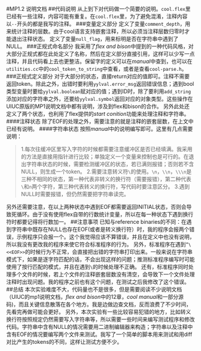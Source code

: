 #MP1.2 说明文档
##代码说明
从上到下对代码做一个简要的说明。`cool.flex`里已经有一些注释，内容可能有重复。在`cool.flex`里，为了避免混淆，注释内容以`--`开头的都是我写的注释。
###变量定义部分
定义了变量`comment_depth`，用来统计注释的层数。由于cool语言支持嵌套注释，所以必须当注释层数归零时才能退出注释状态。
定义了变量`null_flag`，用来标明是否在字符串中遇到了NULL。
###正规式命名部分
我采用了*flex and bison*中提到的一种代码风格，对大部分正规式都在此处定义了名称，然后在定义部分直接引用，这样可以少写一点注释，并且代码看上去也更整洁。保留字的定义可以在*manual*中查到，也可以在`utilities.cc`中的`cool_token_to_string`中查看，或者是查看`cool-parse.h`。
###正规式定义部分
对于大部分的状态，直接return对应的值即可。注释不需要返回token。除此之外，出错时要利用`yylval.error_msg`返回错误信息；遇到bool类型变量时要给`yylval.boolean`赋对应的值；遇到ID时，除了要利用`add_string`添加对应的字符串之外，还要给`yylval.symbol`返回对应的对象类型。这些操作在UIUC原版的MP1说明文档中都有说明，涉及到flex和bison的合作。
另外此处还定义了两个状态，也利用了flex提供的*start conition*功能来处理注释和字符串。
####注释状态
除了EOF的处理之外，需要注意的就是注释的嵌套层数，在上文中已经有说明。
####字符串状态
按照*manual*中的说明编写即可。这里有几点需要说明：
>1.每次往缓冲区里写入字符的时候都需要注意缓冲区是否已经填满。我采用的方法是直接用指针进行比较；单独定义一个变量来控制也是可行的。在退出字符串状态的时候，需要检测缓冲区的状态，若已满则报错；否则若不含NULL，则生成一个token。
>2.需要注意转义符`\`的使用。`\n`，`\\n`，`\\\n`是三种不相同的状态，第一种代表非转义的换行符（需要报错），第二种代表`\`和`n`两个字符，第三种代表转义的换行符，写代码时要注意区分。
>3.遇到NULL时需要报错，但仍然需要把字符串读完。

另外还需要注意，在以上两种状态中遇到EOF都需要返回INITIAL状态，否则会导致死循环。由于没有使用flex自带的行数统计变量，所以在每一种状态下遇到换行符时都要记得将行数加一。
##注意事项
已知与reference binaries的不同：在遇到字符串中既存在NULL也存在EOF(或者是转义换行符）时，我的程序会报两个错误，示例程序只会报一个。这个我觉得应该不算错误，并且在定义中也没有说明，所以我没有更改我的程序来使它符合标准程序的行为。
另外，标准程序在遇到`”\<<EOF>>`的时候行为不正常，会直接把出错的字符串打印出来。一般来说在字符串模式下，如果是逐字符匹配的话，不会出现这样的问题；推测标准程序编写时可能使用了按行匹配的模式，并且在遇到`\`的时候处理不正确。
还有，标准程序同时处理多个文件的时候，若上个文件的注释嵌套层数没有清空，会导致下一个文件处理注释时出现问题。我的程序之前也有这个问题，在测试之后我修改了这个错误。
##总结
本次实验难度不大，代码量也不是很多，但是需要阅读不少说明文档（UIUC的mp1说明文档，*flex and bison*中的12章，*cool manual*和一部分源码)，而且关键信息散落在各个地方。我是边做边查文档，反而浪费了不少时间，先看完再做可能会更好。
另外，本次实验有一些比较容易犯错的地方，比如转义换行符按照规定仍然需要写入字符串等，所以需要一些时间来编写测试程序和修改代码。字符串中含有NULL的情况需要用二进制编辑器来构造；字符串以及注释中含有EOF的情况要编写两个文件来测试。我写了一个简单的脚本用来测试和用diff对比产生的tokens的不同，这样让测试方便不少。
